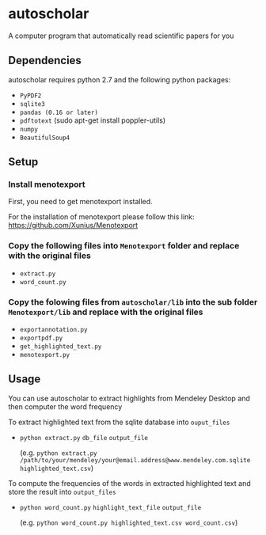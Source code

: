 # autoscholar
A computer program that automatically read scientific papers for you

## Dependencies
autoscholar requires python 2.7 and the following python packages:

- `PyPDF2`
- `sqlite3`
- `pandas (0.16 or later)`
- `pdftotext` (sudo apt-get install poppler-utils)
- `numpy`
- `BeautifulSoup4`

## Setup
### Install menotexport

First, you need to get menotexport installed. 

For the installation of menotexport please follow this link: https://github.com/Xunius/Menotexport

### Copy the following files into `Menotexport` folder and replace with the original files

- `extract.py`
- `word_count.py` 

### Copy the folowing files from `autoscholar/lib` into the sub folder `Menotexport/lib` and replace with the original files

- `exportannotation.py` 
- `exportpdf.py` 
- `get_highlighted_text.py` 
- `menotexport.py` 

## Usage
You can use autoscholar to extract highlights from Mendeley Desktop and then computer the word frequency

To extract highlighted text from the sqlite database into `ouput_files`

- `python extract.py` `db_file` `output_file`

  (e.g. `python extract.py /path/to/your/mendeley/your@email.address@www.mendeley.com.sqlite highlighted_text.csv`)

To compute the frequencies of the words in extracted highlighted text and store the result into `output_files`

- `python word_count.py` `highlight_text_file` `output_file`

  (e.g. `python word_count.py highlighted_text.csv word_count.csv`)

